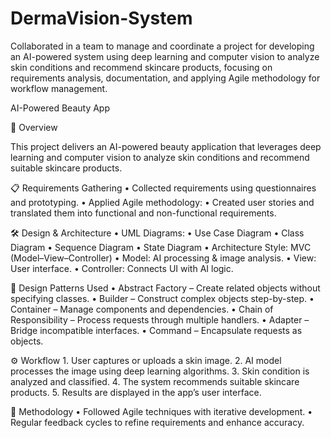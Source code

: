 # DermaVision-System
Collaborated in a team to manage and coordinate a project for developing an AI-powered system using deep learning and computer vision to analyze skin conditions and recommend skincare products, focusing on requirements analysis, documentation, and applying Agile methodology for workflow management.

AI-Powered Beauty App

📌 Overview

This project delivers an AI-powered beauty application that leverages deep learning and computer vision to analyze skin conditions and recommend suitable skincare products.

📋 Requirements Gathering
	•	Collected requirements using questionnaires and prototyping.
	•	Applied Agile methodology:
	•	Created user stories and translated them into functional and non-functional requirements.

🛠 Design & Architecture
	•	UML Diagrams:
	•	Use Case Diagram
	•	Class Diagram
	•	Sequence Diagram
	•	State Diagram
	•	Architecture Style: MVC (Model–View–Controller)
	•	Model: AI processing & image analysis.
	•	View: User interface.
	•	Controller: Connects UI with AI logic.

🎯 Design Patterns Used
	•	Abstract Factory – Create related objects without specifying classes.
	•	Builder – Construct complex objects step-by-step.
	•	Container – Manage components and dependencies.
	•	Chain of Responsibility – Process requests through multiple handlers.
	•	Adapter – Bridge incompatible interfaces.
	•	Command – Encapsulate requests as objects.

⚙ Workflow
	1.	User captures or uploads a skin image.
	2.	AI model processes the image using deep learning algorithms.
	3.	Skin condition is analyzed and classified.
	4.	The system recommends suitable skincare products.
	5.	Results are displayed in the app’s user interface.

🚀 Methodology
	•	Followed Agile techniques with iterative development.
	•	Regular feedback cycles to refine requirements and enhance accuracy.
